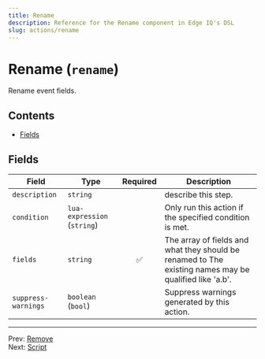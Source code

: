```yaml
---
title: Rename
description: Reference for the Rename component in Edge IQ's DSL
slug: actions/rename
---
```


# Rename (`rename`)

Rename event fields.


## Contents

- [Fields](#fields)




## Fields


| Field | Type | Required | Description |
|---|---|:---:|---|
| `description` | `string` |  | describe this step. |
| `condition` | `lua-expression` (`string`) |  | Only run this action if the specified condition is met. |
| `fields` | `string` | ✅ | The array of fields and what they should be renamed to The existing names may be qualified like 'a.b'. |
| `suppress-warnings` | `boolean` (`bool`) |  | Suppress warnings generated by this action. |








---
Prev: [Remove](remove.md)  
Next: [Script](script.md)  
